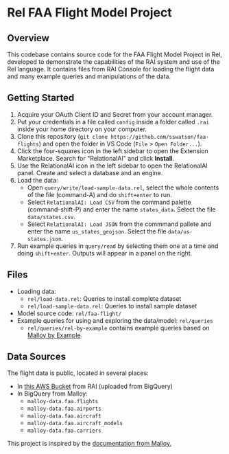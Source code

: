 # Rel FAA Flight Model Project

## Overview

This codebase contains source code for the FAA Flight Model Project in Rel, developed to demonstrate the capabilities of the RAI system and use of the Rel language.
It contains files from RAI Console for loading the flight data and many example queries and
manipulations of the data.

## Getting Started

1. Acquire your OAuth Client ID and Secret from your account manager.
2. Put your credentials in a file called `config` inside a folder called `.rai` inside your home directory on your computer.
3. Clone this repository (`git clone https://github.com/sswatson/faa-flights`) and open the folder in VS Code (`File` > `Open Folder...`).
4. Click the four-squares icon in the left sidebar to open the Extension Marketplace. Search for "RelationalAI" and click **Install**.
5. Use the RelationalAI icon in the left sidebar to open the RelationalAI panel. Create and select a database and an engine.
6. Load the data:
    - Open `query/write/load-sample-data.rel`, select the whole contents of the file (command-A) and do `shift+enter` to run.
    - Select `RelationalAI: Load CSV` from the command palette (command-shift-P) and enter the name `states_data`. Select the file `data/states.csv`.
    - Select `RelationalAI: Load JSON` from the commmand pallete and enter the name `us_states_geojson`. Select the file `data/us-states.json`.
7. Run example queries in `query/read` by selecting them one at a time and doing `shift+enter`. Outputs will appear in a panel on the right.

## Files

- Loading data:
  - `rel/load-data.rel`: Queries to install complete dataset
  - `rel/load-sample-data.rel`: Queries to install sample dataset
- Model source code: `rel/faa-flight/`
- Example queries for using and exploring the data/model: `rel/queries`
  - `rel/queries/rel-by-example` contains example queries based on [Malloy by Example](https://looker-open-source.github.io/malloy/documentation/index).

## Data Sources

The flight data is public, located in several places:
- In [this AWS Bucket](https://s3.console.aws.amazon.com/s3/buckets/malloy-faa-flights-data) from RAI (uploaded from BigQuery)
- In BigQuery from Malloy:
  - `malloy-data.faa.flights`
  - `malloy-data.faa.airports`
  - `malloy-data.faa.aircraft`
  - `malloy-data.faa.aircraft_models`
  - `malloy-data.faa.carriers`

This project is inspired by the [documentation from
Malloy.](https://looker-open-source.github.io/malloy/documentation/index.html)
